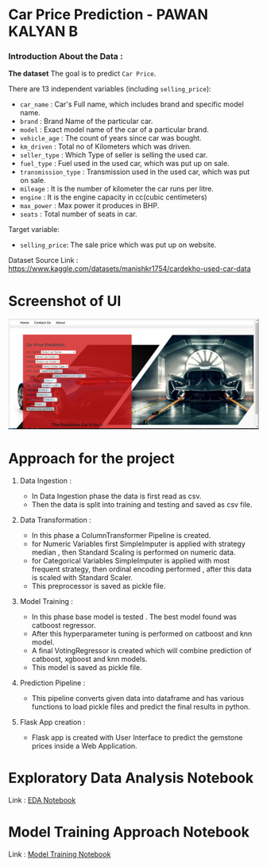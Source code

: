 # Car Price Prediction - PAWAN KALYAN B

### Introduction About the Data :

**The dataset** The goal is to predict `Car Price`.

There are 13 independent variables (including `selling_price`):

* `car_name` : Car's Full name, which includes brand and specific model name.
* `brand` : Brand Name of the particular car.
* `model` : Exact model name of the car of a particular brand.
* `vehicle_age` : The count of years since car was bought.
* `km_driven` : Total no of Kilometers which was driven.
* `seller_type` : Which Type of seller is selling the used car.
* `fuel_type` : Fuel used in the used car, which was put up on sale.
* `transmission_type` : Transmission used in the used car, which was put on sale.
* `mileage` : It is the number of kilometer the car runs per litre.
* `engine` : It is the engine capacity in cc(cubic centimeters)
* `max_power` : Max power it produces in BHP.
* `seats` : Total number of seats in car.

Target variable:
* `selling_price`: The sale price which was put up on website.

Dataset Source Link :
https://www.kaggle.com/datasets/manishkr1754/cardekho-used-car-data

# Screenshot of UI
![HomepageUI](Screenshots/Homepageui.jpg)


# Approach for the project 

1. Data Ingestion : 
    * In Data Ingestion phase the data is first read as csv. 
    * Then the data is split into training and testing and saved as csv file.

2. Data Transformation : 
    * In this phase a ColumnTransformer Pipeline is created.
    * for Numeric Variables first SimpleImputer is applied with strategy median , then Standard Scaling is performed on numeric data.
    * for Categorical Variables SimpleImputer is applied with most frequent strategy, then ordinal encoding performed , after this data is scaled with Standard Scaler.
    * This preprocessor is saved as pickle file.

3. Model Training : 
    * In this phase base model is tested . The best model found was catboost regressor.
    * After this hyperparameter tuning is performed on catboost and knn model.
    * A final VotingRegressor is created which will combine prediction of catboost, xgboost and knn models.
    * This model is saved as pickle file.

4. Prediction Pipeline : 
    * This pipeline converts given data into dataframe and has various functions to load pickle files and predict the final results in python.

5. Flask App creation : 
    * Flask app is created with User Interface to predict the gemstone prices inside a Web Application.

# Exploratory Data Analysis Notebook

Link : [EDA Notebook](./notebook/1_EDA_STUDENT_PERFORMANCE.ipynb)

# Model Training Approach Notebook

Link : [Model Training Notebook](./notebook/2_MODEL_TRAINING.ipynb)
